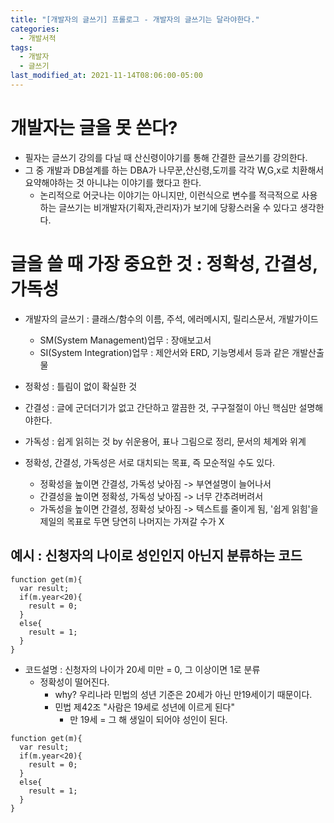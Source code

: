 ```yaml
---
title: "[개발자의 글쓰기] 프롤로그 - 개발자의 글쓰기는 달라야한다."
categories:
  - 개발서적
tags:
  - 개발자
  - 글쓰기
last_modified_at: 2021-11-14T08:06:00-05:00
---
```

# 개발자는 글을 못 쓴다?
- 필자는 글쓰기 강의를 다닐 때 산신령이야기를 통해 간결한 글쓰기를 강의한다.
- 그 중 개발과 DB설계를 하는 DBA가 나무꾼,산신령,도끼를 각각 W,G,x로 치환해서 요약해야하는 것 아니냐는 이야기를 했다고 한다.
  - 논리적으로 어긋나는 이야기는 아니지만, 이런식으로 변수를 적극적으로 사용하는 글쓰기는 비개발자(기획자,관리자)가 보기에 당황스러울 수 있다고 생각한다.

# 글을 쓸 때 가장 중요한 것 : 정확성, 간결성, 가독성
- 개발자의 글쓰기 : 클래스/함수의 이름, 주석, 에러메시지, 릴리스문서, 개발가이드
  - SM(System Management)업무 : 장애보고서 
  - SI(System Integration)업무 : 제안서와 ERD, 기능명세서 등과 같은 개발산출물

- 정확성 : 틀림이 없이 확실한 것
- 간결성 : 글에 군더더기가 없고 간단하고 깔끔한 것, 구구절절이 아닌 핵심만 설명해야한다.
- 가독성 : 쉽게 읽히는 것 by 쉬운용어, 표나 그림으로 정리, 문서의 체계와 위계
- 정확성, 간결성, 가독성은 서로 대치되는 목표, 즉 모순적일 수도 있다.
  - 정확성을 높이면 간결성, 가독성 낮아짐 -> 부연설명이 늘어나서
  - 간결성을 높이면 정확성, 가독성 낮아짐 -> 너무 간추려버려서 
  - 가독성을 높이면 간결성, 정확성 낮아짐 -> 텍스트를 줄이게 됨, '쉽게 읽힘'을 제일의 목표로 두면 당연히 나머지는 가져갈 수가 X

## 예시 : 신청자의 나이로 성인인지 아닌지 분류하는 코드
```
function get(m){
  var result;
  if(m.year<20){
    result = 0;
  }
  else{
    result = 1;
  }
}
```
- 코드설명 : 신청자의 나이가 20세 미만 = 0, 그 이상이면 1로 분류
  - 정확성이 떨어진다. 
    - why? 우리나라 민법의 성년 기준은 20세가 아닌 만19세이기 때문이다.
    - 민법 제42조 "사람은 19세로 성년에 이르게 된다" 
      - 만 19세 = 그 해 생일이 되어야 성인이 된다.
```
function get(m){
  var result;
  if(m.year<20){
    result = 0;
  }
  else{
    result = 1;
  }
}
```
